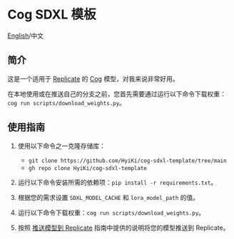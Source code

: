 # Cog SDXL 模板

[English](README.md)/中文

## 简介

这是一个适用于 [Replicate](https://replicate.com/) 的 [Cog](https://github.com/replicate/cog) 模型，对我来说非常好用。

在本地使用或在推送自己的分支之前，您首先需要通过运行以下命令下载权重：`cog run scripts/download_weights.py`。

## 使用指南

1. 使用以下命令之一克隆存储库：
   - `git clone https://github.com/HyiKi/cog-sdxl-template/tree/main`
   - `gh repo clone HyiKi/cog-sdxl-template`

2. 运行以下命令安装所需的依赖项：`pip install -r requirements.txt`。

3. 根据您的需求设置 `SDXL_MODEL_CACHE` 和 `lora_model_path` 的值。

4. 运行以下命令下载权重：`cog run scripts/download_weights.py`。

5. 按照 [推送模型到 Replicate](https://replicate.com/docs/guides/push-a-model) 指南中提供的说明将您的模型推送到 Replicate。